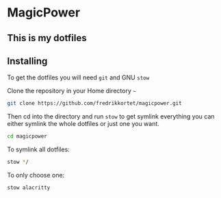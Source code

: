 # MagicPower
## This is my dotfiles


## Installing

To get the dotfiles you will need `git` and GNU `stow` 

Clone the repository in your Home directory `~`

```bash
git clone https://github.com/fredrikkortet/magicpower.git
```
Then cd into the directory and run `stow` to get symlink everything you can either symlink the whole dotfiles or just one you want.
```bash 
cd magicpower
```
To symlink all dotfiles:
```bash
stow */
```
To only choose one:
```bash
stow alacritty
```
